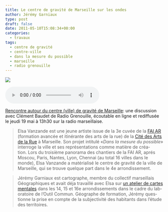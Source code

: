 ```yaml
---
title: Le centre de gravité de Marseille sur les ondes
author: Jérémy Garniaux
type: post
draft: false
date: 2011-05-10T15:08:34+00:00
categories:
  - travaux
tags:
  - centre de gravité
  - centre-ville
  - dans la mesure du possible
  - marseille
  - radio grenouille
---
```


![](albums/carnet/centre_gravite-282x300-1.jpg)

![](albums/carnet/centre-ville-de-gravite.mp3)

[Ren­con­tre autour du cen­tre (ville) de grav­ité de Mar­seille](http://www.radiogrenouille.com/programmes/actualites/rencontre-autour-du-centre-ville-de-gravite-de-marseille/): une dis­cus­sion avec Clé­ment Baudet de Radio Grenouille, écoutable en ligne et red­if­fusée le jeu­di 19 mai à 13h30 sur la radio marseillaise.

> Elsa Van­zande est une jeune artiste issue de la 3e cuvée de la [FAI AR](http://www.faiar.org/) (for­ma­tion avancée et itinérante des arts de la rue) de la [Cité des Arts de la Rue](http://www.lacitedesartsdelarue.net/) à Mar­seille. Son pro­jet inti­t­ulé «_Dans la mesure du pos­si­ble_» inter­roge la ville et ses représen­ta­tions comme matière de créa­tion. Lors du troisième panora­ma des chantiers de la FAI AR, aprés Moscou, Paris, Nantes, Lyon, Chen­nai (au total 16 villes dans le monde), Elsa Van­zande a matéri­al­isé le cen­tre de grav­ité de la ville de Mar­seille, qui se trou­ve quelque part dans le 4e arrondissement.

> Jérémy Gar­ni­aux est car­tographe, mem­bre du col­lec­tif mar­seil­lais Géo­graphiques et avait déja tra­vail­lé avec Elsa sur [un ate­lier de cartes men­tales](https://www.mapper.fr/cartes-mentales-dans-le-nord-de-marseille/) dans les 14, 15 et 16e arrondisse­ments dans le cadre du lab­o­ra­toire de l’Outil Com­mun. Géo­graphe de for­ma­tion, Jérémy ques­tionne la prise en compte de la sub­jec­tiv­ité des habi­tants dans l’étude des territoires.